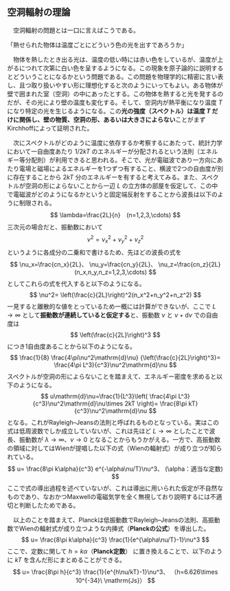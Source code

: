 
## 空洞輻射の理論

　空洞輻射の問題とは一口に言えばこうである。

「熱せられた物体は温度ごとにどういう色の光を出すであろうか」

　物体を熱したとき出る光は、温度の低い時には赤い色をしているが、温度が上がるにつれて次第に白い色を呈するようになる。この現象を原子論的に説明するとどういうことになるかという問題である。この問題を物理学的に精密に言い表し、且つ取り扱いやすい形に理想化すると次のようにいってもよい。ある物体が壁で囲まれた室（空洞）の中にあったとする。この物体を熱すると光を発するのだが、その光により壁の温度も変化する。そして、空洞内が熱平衡になり温度 $T$ になり特定の光を生じるようになる。この**光の強度（スペクトル）は温度 $T$ だけに関係し、壁の物質、空洞の形、あるいは大きさによらない**ことがまずKirchhoffによって証明された。

　次にスペクトルがどのように温度に依存するか考察するにあたって、統計力学において一自由度あたり $1/2kT$ のエネルギーが分配されるという法則（エネルギー等分配則）が利用できると思われる。そこで、光が電磁波であり一方向にあたり電場と磁場によるエネルギーを1つずつ有すること、横波で2つの自由度が別に存在することから $2kT$ 分のエネルギーを有すると考えてみる。また、スペクトルが空洞の形によらないことから一辺 $L$ の立方体の部屋を仮定して、この中で電磁波がどのようになるかというと固定端反射をすることから波長は以下のように制限される。
$$
    \lambda=\frac{2L}{n}　(n=1,2,3,\cdots)
$$
三次元の場合だと、振動数において
$$
    \nu^2=\nu_x^2+\nu_y^2+\nu_z^2
$$
というように各成分の二乗和で書けるため、先ほどの波長の式を
$$
    \nu_x=\frac{cn_x}{2L}、
    \nu_y=\frac{cn_y}{2L}、
    \nu_z=\frac{cn_z}{2L}　
    (n_x,n_y,n_z=1,2,3,\cdots)  
$$
としてこれらの式を代入すると以下のようになる。
$$
    \nu^2=
    \left(\frac{c}{2L}\right)^2(n_x^2+n_y^2+n_z^2)
$$
一見すると離散的な値をとっているため一概には計算ができないが、ここで $L\to\infty$ として**振動数が連続していると仮定する**と、振動数 $\nu$ と $\nu+\mathrm{d}\nu$ での自由度は
$$
    \left(\frac{c}{2L}\right)^3
$$
につき1自由度あることから以下のようになる。
$$
    \frac{1}{8}
    \frac{4\pi\nu^2\mathrm{d}\nu}
    {\left(\frac{c}{2L}\right)^3}=
    \frac{4\pi L^3}{c^3}\nu^2\mathrm{d}\nu
$$
スペクトルが空洞の形によらないことを踏まえて、エネルギー密度を求めると以下のようになる。
$$
    u\mathrm{d}\nu=\frac{1}{L^3}\left(
    \frac{4\pi L^3}{c^3}\nu^2\mathrm{d}\nu\times 2kT
    \right)=
    \frac{8\pi kT}{c^3}\nu^2\mathrm{d}\nu
$$
となる。これがRayleigh–Jeansの法則と呼ばれるものとなっている。実はこの式は低周波数でしか成立していないが、これは先ほど $L\to\infty$ としたことで波長、振動数が $\lambda\to\infty、\nu\to 0$ となることからもうかがえる。一方で、高振動数の領域に対してはWienが提唱した以下の式（Wienの輻射式）が成り立つが知られている。
$$
    u=
    \frac{8\pi k\alpha}{c^3}
    e^{-\alpha\nu/T}\nu^3、
    (\alpha：適当な定数)
$$
ここで式の導出過程を述べていないが、これは導出に用いられた仮定が不自然なものであり、なおかつMaxwellの電磁気学を全く無視しており説明するには不適切と判断したためである。

　以上のことを踏まえて、Planckは低振動数でRayleigh–Jeansの法則、高振動数でWienの輻射式が成り立つような内挿式（**Planckの公式**）を導出した。
$$
    u=
    \frac{8\pi k\alpha}{c^3}
    \frac{1}{e^{\alpha\nu/T}-1}\nu^3
$$
ここで、定数に関して $h=k\alpha$（**Planck定数**） に置き換えることで、以下のように $kT$ を含んだ形にまとめることができる。
 $$
    u=
    \frac{8\pi h}{c^3}
    \frac{1}{e^{h\nu/kT}-1}\nu^3、
    （h=6.626\times 10^{-34}\ \mathrm{Js}）
$$